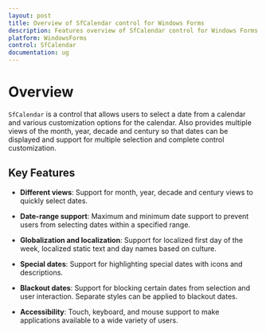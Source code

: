 ```yaml
---
layout: post
title: Overview of SfCalendar control for Windows Forms
description: Features overview of SfCalendar control for Windows Forms
platform: WindowsForms
control: SfCalendar
documentation: ug
---
```


# Overview

`SfCalendar` is a control that allows users to select a date from a calendar and various customization options for the calendar. Also provides multiple views of the month, year, decade and century so that dates can be displayed and support for multiple selection and complete control customization.

## Key Features

* **Different views**: Support for month, year, decade and century views to quickly select dates.

* **Date-range support**: Maximum and minimum date support to prevent users from selecting dates within a specified range.

* **Globalization and localization**: Support for localized first day of the week, localized static text and day names based on culture.

* **Special dates**: Support for highlighting special dates with icons and descriptions.

* **Blackout dates**: Support for blocking certain dates from selection and user interaction. Separate styles can be applied to blackout dates. 

* **Accessibility**: Touch, keyboard, and mouse support to make applications available to a wide variety of users.
